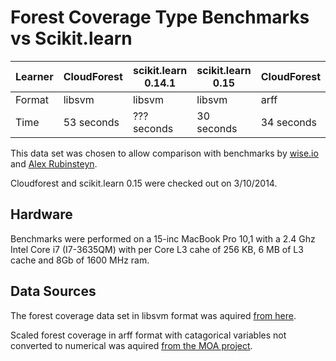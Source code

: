 Forest Coverage Type Benchmarks vs Scikit.learn
================================================

Learner | CloudForest | scikit.learn 0.14.1 | scikit.learn 0.15 | CloudForest 
--------|-------------|---------------------|-------------------|------------
Format  | libsvm      | libsvm              | libsvm            | arff
Time    | 53 seconds  | ??? seconds         | 30 seconds        | 34 seconds

This data set was chosen to allow comparison with benchmarks by [wise.io](http://about.wise.io/blog/2013/07/15/benchmarking-random-forest-part-1/) and [Alex Rubinsteyn](http://blog.explainmydata.com/2014/03/big-speedup-for-random-forest-learning.html). 

Cloudforest and scikit.learn 0.15 were checked out on 3/10/2014. 

Hardware
---------
Benchmarks were performed on a 15-inc MacBook Pro 10,1 with a 2.4 Ghz Intel Core i7 (I7-3635QM) with per Core L3 cahe of 256 KB, 6 MB of L3 cache and 8Gb of 1600 MHz ram.

Data Sources
------------

The forest coverage data set in libsvm format  was aquired [from here](http://www.csie.ntu.edu.tw/~cjlin/libsvmtools/datasets/multiclass.html#covtype).

Scaled forest coverage in arff format with catagorical variables not converted to numerical was aquired [from the MOA project](http://sourceforge.net/projects/moa-datastream/files/Datasets/Classification/).